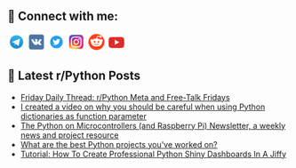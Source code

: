 ## 🔎 Connect with me:
[<img src="https://github.com/bullbesh/bullbesh/blob/main/images/Telegram.png" width="32" height="32" />](https://t.me/bullbesh)
[<img src="https://github.com/bullbesh/bullbesh/blob/main/images/VK.png" width="32" height="32" />](https://vk.com/bullbesh)
[<img src="https://github.com/bullbesh/bullbesh/blob/main/images/Twitter.png" width="32" height="32" />](https://twitter.com/bullbesh1)
[<img src="https://github.com/bullbesh/bullbesh/blob/main/images/Instagram.png" width="32" height="32" />](https://www.instagram.com/bullbesh)
[<img src="https://github.com/bullbesh/bullbesh/blob/main/images/Reddit.png" width="32" height="32" />](https://www.reddit.com/user/bullbesh)
[<img src="https://github.com/bullbesh/bullbesh/blob/main/images/YouTube.png" width="32" height="32" />](https://www.youtube.com/channel/UCtfjRs6uzgq5mfm8S06WTcg)

## 📕 Latest r/Python Posts
<!-- BLOG-POST-LIST:START -->
- [Friday Daily Thread: r/Python Meta and Free-Talk Fridays](https://www.reddit.com/r/Python/comments/1d9x34c/friday_daily_thread_rpython_meta_and_freetalk/)
- [I created a video on why you should be careful when using Python dictionaries as function parameter](https://www.reddit.com/r/Python/comments/1d9upsj/i_created_a_video_on_why_you_should_be_careful/)
- [The Python on Microcontrollers &lpar;and Raspberry Pi&rpar; Newsletter, a weekly news and project resource](https://www.reddit.com/r/Python/comments/1d9rg5b/the_python_on_microcontrollers_and_raspberry_pi/)
- [What are the best Python projects you&#39;ve worked on?](https://www.reddit.com/r/Python/comments/1d9r9xa/what_are_the_best_python_projects_youve_worked_on/)
- [Tutorial: How To Create Professional Python Shiny Dashboards In A Jiffy](https://www.reddit.com/r/Python/comments/1d9lsgd/tutorial_how_to_create_professional_python_shiny/)
<!-- BLOG-POST-LIST:END -->

